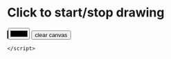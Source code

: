 <!DOCTYPE html>
<html>

<head>
<h1>Click to start/stop drawing</h1>
</head>
<body>
    <canvas id="myCanvas" width="600" height="600" style="border:1px solid #000000;"></canvas>
    <input type="color" size="40" id="input" >
    <button id='clear'>clear canvas</button>

<script>
    var canvas = document.getElementById("myCanvas");
    var ctx = canvas.getContext("2d"); 
    var input = document.getElementById("input").value;
    var x = 0 ;  y = 0 ;    
    var mouse_clicked = false;
    canvas.addEventListener('mousemove',draw)
    canvas.addEventListener('click',stop_draw)
   
function stop_draw(e){
    mouse_clicked = !mouse_clicked;
}
    function draw(e){
        if(mouse_clicked){
            x = e.offsetX;     
            y = e.offsetY;
            ctx.beginPath();
            ctx.fillStyle = document.getElementById("input").value;
            ctx.arc(e.offsetX, e.offsetY , 10 , 0 , 2 * Math.PI );
            ctx.fill();
            ctx.closePath();
        }
    }

    document.getElementById('clear').addEventListener('click' , function(){
        ctx.clearRect(0, 0, canvas.width, canvas.height);
      }, false);
    
    

    </script>
  </body>
</html>      
 


  

    </script>
</body>
</html>
